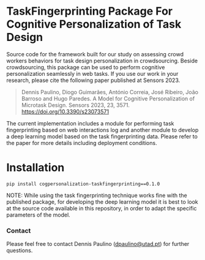 # TaskFingerprinting Package For Cognitive Personalization of Task Design

Source code for the  framework built for our study on assessing crowd workers behaviors for task design personalization in crowdsourcing. Beside crowdsourcing, this package can be used to perform cognitive personalization seamlessly in web tasks.
If you use our work in your research, please cite the following paper published at Sensors 2023.

> Dennis Paulino, Diogo Guimarães, António Correia, José Ribeiro, João Barroso and Hugo Paredes. A Model for Cognitive Personalization of Microtask Design. Sensors 2023, 23, 3571. https://doi.org/10.3390/s23073571 



The current implementation includes a module for performing task fingerprinting based on web interactions log and another module to develop a deep learning model based on the task fingerprinting data. Please refer to the paper for more details including deployment conditions.

# Installation
```pip install cogpersonalization-taskfingerprinting==0.1.0```

NOTE: While using the task fingerprinting technique works fine with the published package, for developing the deep learning model it is best to look at the source code available in this repository, in order to adapt the specific parameters of the model.

### Contact

Please feel free to contact Dennis Paulino (dpaulino@utad.pt) for further questions.
